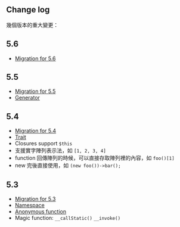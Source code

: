 Change log
----------

幾個版本的重大變更：

5.6
---

* [Migration for 5.6](http://php.net/manual/en/migration56.php)

5.5
---

* [Migration for 5.5](http://php.net/manual/en/migration55.php)
* [Generator](http://php.net/manual/en/language.generators.php)

5.4
---

* [Migration for 5.4](http://php.net/manual/en/migration54.php)
* [Trait](http://php.net/manual/en/language.oop5.traits.php)
* Closures support `$this`
* 支援實字陣列表示法，如 `[1, 2, 3, 4]`
* function 回傳陣列的時候，可以直接存取陣列裡的內容，如 `foo()[1]`
* new 完後直接使用，如 `(new foo())->bar();`

5.3
---

* [Migration for 5.3](http://php.net/manual/en/migration53.php)
* [Namespace](http://php.net/manual/en/language.namespaces.php)
* [Anonymous function](http://php.net/manual/en/functions.anonymous.php)
* Magic function: `__callStatic()` `__invoke()`
